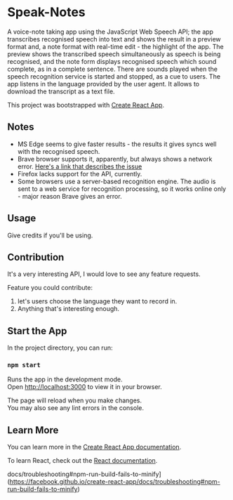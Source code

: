 # Speak-Notes

A voice-note taking app using the JavaScript Web Speech API; the app transcribes recognised speech into text and shows the result in a preview format and, a note format with real-time edit - the highlight of the app. The preview shows the transcribed speech simultaneously as speech is being recognised, and the note form displays recognised speech which sound complete, as in a complete sentence. There are sounds played when the speech recognition service is started and stopped, as a cue to users. The app listens in the language provided by the user agent. It allows to download the transcript as a text file.


This project was bootstrapped with [Create React App](https://github.com/facebook/create-react-app).

## Notes

- MS Edge seems to give faster results - the results it gives syncs well with the recognised speech.
- Brave browser supports it, apparently, but always shows a network error. [Here's a link that describes the issue](https://stackoverflow.com/questions/74113965/speechrecognition-emitting-network-error-event-in-brave-browser)
- Firefox lacks support for the API, currently.
- Some browsers use a server-based recognition engine. The audio is sent to a web service for recognition processing, so it works online only - major reason Brave gives an error.

## Usage

Give credits if you'll be using.

## Contribution

It's a very interesting API, I would love to see any feature requests.

Feature you could contribute:

1. let's users choose the language they want to record in.
2. Anything that's interesting enough.

## Start the App

In the project directory, you can run:

### `npm start`

Runs the app in the development mode.\
Open [http://localhost:3000](http://localhost:3000) to view it in your browser.

The page will reload when you make changes.\
You may also see any lint errors in the console.

## Learn More

You can learn more in the [Create React App documentation](https://facebook.github.io/create-react-app/docs/getting-started).

To learn React, check out the [React documentation](https://reactjs.org/).

docs/troubleshooting#npm-run-build-fails-to-minify](https://facebook.github.io/create-react-app/docs/troubleshooting#npm-run-build-fails-to-minify)
